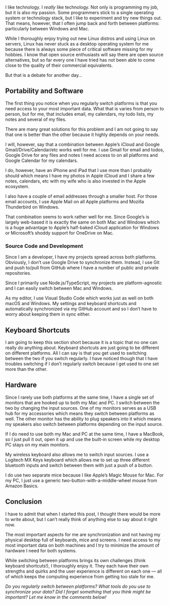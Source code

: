 <figure><img loading="lazy" decoding="async" src="visual-karsa-0swgaIFoWKU-unsplash.jpg" alt=""></figure>

I like technology. I *really* like technology. Not only is programming my job, but it is also my passion. Some programmers stick to a single operating system or technology stack, but I like to experiment and try new things out. That means, however, that I often jump back and forth between platforms: particularly between Windows and Mac.

While I thoroughly enjoy trying out new Linux distros and using Linux on servers, Linux has never stuck as a desktop operating system for me because there is always some piece of critical software missing for my hobbies. I know that open source enthusiasts will say there are open source alternatives, but so far every one I have tried has not been able to come close to the quality of their commercial equivalents.

But that is a debate for another day…

Portability and Software
------------------------

The first thing you notice when you regularly switch platforms is that you need access to your most important data. What that is varies from person to person, but for me, that includes email, my calendars, my todo lists, my notes and several of my files.

There are many great solutions for this problem and I am not going to say that one is better than the other because it highly depends on your needs.

I will, however, say that a combination between Apple’s iCloud and Google Gmail/Drive/Calendar/etc works well for me. I use Gmail for email and todos, Google Drive for any files and notes I need access to on all platforms and Google Calendar for my calendars.

I do, however, have an iPhone and iPad that I use more than I probably should which means I have my photos in Apple iCloud and I share a few notes, calendars, etc with my wife who is also invested in the Apple ecosystem.

I also have a couple of email addresses through a smaller host. For those email accounts, I use Apple Mail on all Apple platforms and Mozilla Thunderbird on Windows.

That combination seems to work rather well for me. Since Google’s is largely web-based it is exactly the same on both Mac and Windows which is a huge advantage to Apple’s half-baked iCloud application for Windows or Microsoft’s shoddy support for OneDrive on Mac.

### Source Code and Development

Since I am a developer, I have my projects spread across both platforms. Obviously, I don’t use Google Drive to synchronize them. Instead, I use Git and push to/pull from GitHub where I have a number of public and private repositories.

Since I primarily use Node.js/TypeScript, my projects are platform-agnostic and I can easily switch between Mac and Windows.

As my editor, I use Visual Studio Code which works just as well on both macOS and Windows. My settings and keyboard shortcuts and automatically synchronized via my GitHub account and so I don’t have to worry about keeping them in sync either.

Keyboard Shortcuts
------------------

I am going to keep this section short because it is a topic that no one can really do anything about. Keyboard shortcuts are just going to be different on different platforms. All I can say is that you get used to switching between the two if you switch regularly. I have noticed though that I have troubles switching if I don’t regularly switch because I get used to one set more than the other.

Hardware
--------

Since I rarely use both platforms at the same time, I have a single set of monitors that are hooked up to both my Mac and PC. I switch between the two by changing the input sources. One of my monitors serves as a USB hub for my accessories which means they switch between platforms as well. The other monitor has the ability to plug speakers into it which means my speakers also switch between platforms depending on the input source.

If I do need to use both my Mac and PC at the same time, I have a MacBook, so I just pull it out, open it up and use the built-in screen while my desktop PC stays on my main monitors.

My wireless keyboard also allows me to switch input sources. I use a Logitech MX Keys keyboard which allows me to set up three different bluetooth inputs and switch between them with just a push of a button.

I do use two separate mice because I like Apple’s Magic Mouse for Mac. For my PC, I just use a generic two-button-with-a-middle-wheel mouse from Amazon Basics.

Conclusion
----------

I have to admit that when I started this post, I thought there would be more to write about, but I can’t really think of anything else to say about it right now.

The most important aspects for me are synchronization and not having my physical desktop full of keyboards, mice and screens. I need access to my most important data on both machines and I try to minimize the amount of hardware I need for both systems.

While switching between platforms brings its own challenges (think keyboard shortcuts!), I thoroughly enjoy it. They each have their own strengths and quirks and the user experience is different on each one — all of which keeps the computing experience from getting too stale for me.

*Do you regularly switch between platforms? What tools do you use to synchronize your data? Did I forget something that you think might be important? Let me know in the comments below!*